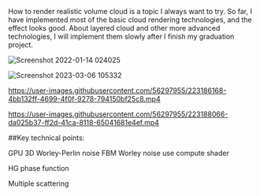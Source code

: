 How to render realistic volume cloud is a topic I always want to try. So far, I have implemented most of the basic cloud rendering technologies, and the effect looks good. About layered cloud and other more advanced technologies, I will implement them slowly after I finish my graduation project.


![Screenshot 2022-01-14 024025](https://user-images.githubusercontent.com/56297955/223182876-2c2956a9-b59c-4435-977a-67ec6af035aa.png)

![Screenshot 2023-03-06 105332](https://user-images.githubusercontent.com/56297955/223182922-5df4aa63-b863-44e9-9a5e-b85b3b13c5c3.png)


https://user-images.githubusercontent.com/56297955/223186168-4bb132ff-4699-4f0f-9278-794150bf25c8.mp4


https://user-images.githubusercontent.com/56297955/223188066-da025b37-ff2d-41ca-8118-65041681e4ef.mp4


##Key technical points:

GPU 3D Worley-Perlin noise    FBM Worley noise
use compute shader

HG phase function

Multiple scattering

